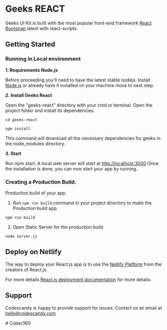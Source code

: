 # Geeks REACT

Geeks UI Kit is built with the most popular front-end framework [React Bootstrap](https://react-bootstrap.github.io/) latest with react-scripts.

## Getting Started

### Running in Local environment
**1. Requirements Node.js**

Before proceeding you'll need to have the latest stable nodejs. Install [Node.js](https://nodejs.org/en/download/) or already have it installed on your machine move to next step.

**2. Install Geeks React**

Open the "geeks-react” directory with your cmd or terminal. Open the project folder and install its dependencies.

```
cd geeks-react 
```
```
npm install 
```
This command will download all the necessary dependencies for geeks in the node_modules directory.

**3. Start**

Run npm start. A local web server will start at [http://localhost:3000](http://localhost:3000) Once the installation is done, you can now start your app by running.


### Creating a Production Build.

Production build of your app.

1. Run `npm run build` command in your project directory to make the Production build app.
```
npm run build
```
2. Open Static Server for the production build
```
node server.js
```

## Deploy on Netlify

The way to deploy your React.js app is to use the [Netlify Platform](https://app.netlify.com/signup?_ga=2.83170390.1970152770.1642748530-286123562.1640778167) from the creators of React.js.

For more details [React.js deployment documentation](https://docs.netlify.com/site-deploys/overview/) for more details.

## Support

Codescandy is happy to provide support for issues. Contact us an email at hello@codescandy.com









#   C o b e r 3 6 0  
 